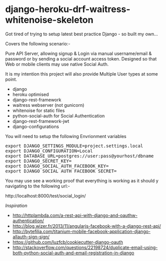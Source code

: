# django-heroku-drf-waitress-whitenoise-skeleton
Got tired of trying to setup latest best practice Django  - so built my own... 

Covers the following scenario:-

Pure API Server, allowing signup & Login via manual username/email & password  or by sending a social account access token.
Designed so that Web or mobile clients may use native Social Auth. 

It is my intention this project will also provide Multiple User types at some point.


* django
* heroku optimised
* django-rest-framework
* waitress webserver (not gunicorn)
* whitenoise for static files
* python-social-auth for Social Authentication
* django-rest-framework-jwt
* django-configurations

You will need to setup the following Envrionment variables
<pre>
export DJANGO_SETTINGS_MODULE=project.settings.local
export DJANGO_CONFIGURATION=Local
export DATABASE_URL=postgres://user:pass@yourhost/dbname
export DJANGO_SECRET_KEY=<set your own>
export DJANGO_SOCIAL_AUTH_FACEBOOK_KEY=<your key>
export DJANGO_SOCIAL_AUTH_FACEBOOK_SECRET=<your secret>
</pre>

You may use see a working proof that everything is working as it should y navigating to the following url:-

http://localhost:8000/test/social_login/


*Inspiration*
* http://httplambda.com/a-rest-api-with-django-and-oauthw-authentication/
* http://blog.wizer.fr/2013/11/angularjs-facebook-with-a-django-rest-api/
* http://bytefilia.com/titanium-mobile-facebook-application-django-allauth-sign-sign/
* https://github.com/luzfcb/cookiecutter-django-oauth
* http://stackoverflow.com/questions/22198724/duplicate-email-using-both-python-social-auth-and-email-registration-in-django
